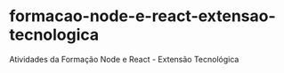 # formacao-node-e-react-extensao-tecnologica
Atividades da Formação Node e React - Extensão Tecnológica
